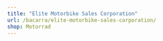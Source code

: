 ```yaml
---
title: "Elite Motorbike Sales Corporation"
url: /bacarra/elite-motorbike-sales-corporation/
shop: Motorrad
---
```

